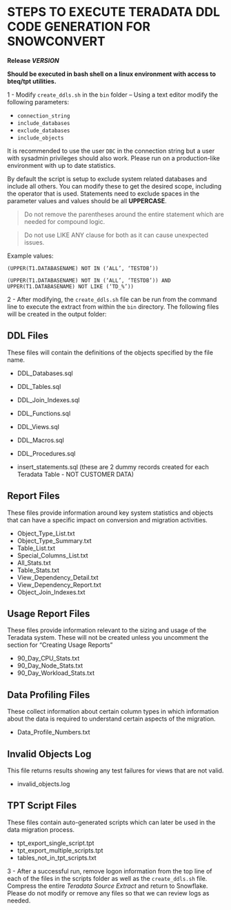 ﻿# STEPS TO EXECUTE TERADATA DDL CODE GENERATION FOR SNOWCONVERT

**Release $VERSION$**

**Should be executed in bash shell on a linux environment with access to bteq/tpt utilities.**

1 - Modify `create_ddls.sh` in the `bin` folder – Using a text editor modify the following parameters:

- `connection_string`
- `include_databases`
- `exclude_databases`
- `include_objects`  

It is recommended to use the user `DBC` in the connection string but a user with sysadmin privileges should also work. Please run on a production-like environment with up to date statistics.

By default the script is setup to exclude system related databases and include all others.  You can modify these to get the desired scope, including the operator that is used.  Statements need to exclude spaces in the parameter values and values should be all **UPPERCASE**. 

> Do not remove the parentheses around the entire statement which are needed for compound logic.

> Do not use LIKE ANY clause for both as it can cause unexpected issues.  

Example values:  

`(UPPER(T1.DATABASENAME) NOT IN (‘ALL’, ‘TESTDB’))`   

`(UPPER(T1.DATABASENAME) NOT IN (‘ALL’, ‘TESTDB’)) AND UPPER(T1.DATABASENAME) NOT LIKE (‘TD_%’)) `


2 - After modifying, the `create_ddls.sh` file can be run from the command line to execute the extract from within the `bin` directory.  The following files will be created in the output folder:

## DDL Files

These files will contain the definitions of the objects specified by the file name.

*	DDL_Databases.sql
*	DDL_Tables.sql
*	DDL_Join_Indexes.sql
*	DDL_Functions.sql
*	DDL_Views.sql
*	DDL_Macros.sql
*	DDL_Procedures.sql

*	insert_statements.sql (these are 2 dummy records created for each Teradata Table - NOT CUSTOMER DATA)

## Report Files 
These files provide information around key system statistics and objects that can have a specific impact on conversion and migration activities.

*	Object_Type_List.txt
*	Object_Type_Summary.txt
*	Table_List.txt
*	Special_Columns_List.txt
*	All_Stats.txt
*	Table_Stats.txt
*	View_Dependency_Detail.txt
*	View_Dependency_Report.txt
*	Object_Join_Indexes.txt

## Usage Report Files

These files provide information relevant to the sizing and usage of the Teradata system.   These will not be created unless you uncomment the section for “Creating Usage Reports”

*	90_Day_CPU_Stats.txt
*	90_Day_Node_Stats.txt
*	90_Day_Workload_Stats.txt

## Data Profiling Files

These collect information about certain column types in which information about the data is required to understand certain aspects of the migration.

*	Data_Profile_Numbers.txt


## Invalid Objects Log

This file returns results showing any test failures for views that are not valid.

*	invalid_objects.log

## TPT Script Files

These files contain auto-generated scripts which can later be used in the data migration process.   

*	tpt_export_single_script.tpt
*	tpt_export_multiple_scripts.tpt
*	tables_not_in_tpt_scripts.txt

3 - After a successful run, remove logon information from the top line of each of the files in the scripts folder as well as the `create_ddls.sh` file.  Compress the entire *Teradata Source Extract* and return to Snowflake.  Please do not modify or remove any files so that we can review logs as needed.

